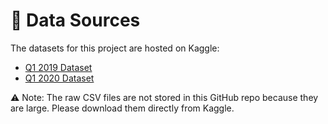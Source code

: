 # 📂 Data Sources

The datasets for this project are hosted on Kaggle:

- [Q1 2019 Dataset](https://www.kaggle.com/datasets/winniehappi/divvy-trips?select=Divvy_Trips_2019_Q1+-+Divvy_Trips_2019_Q1.csv)  
- [Q1 2020 Dataset](https://www.kaggle.com/datasets/winniehappi/divvy-trips?select=Divvy_Trips_2020_Q1+-+Divvy_Trips_2020_Q1.csv)  

⚠️ Note: The raw CSV files are not stored in this GitHub repo because they are large. Please download them directly from Kaggle.
